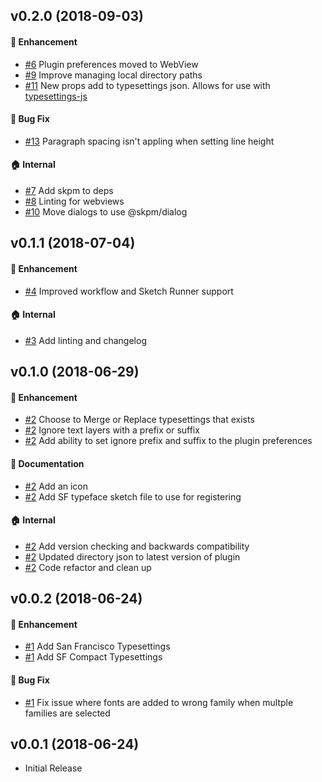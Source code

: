 ## v0.2.0 (2018-09-03)

#### :rocket: Enhancement
* [#6](https://github.com/buames/typesettings-sketch-plugin/issues/6)  Plugin preferences moved to WebView
* [#9](https://github.com/buames/typesettings-sketch-plugin/issues/9)  Improve managing local directory paths
* [#11](https://github.com/buames/typesettings-sketch-plugin/issues/11)  New props add to typesettings json. Allows for use with  [typesettings-js](https://github.com/buames/typesettings-js)

#### :bug: Bug Fix
* [#13](https://github.com/buames/typesettings-sketch-plugin/issues/13) Paragraph spacing isn't appling when setting line height

#### :house: Internal
* [#7](https://github.com/buames/typesettings-sketch-plugin/issues/7) Add skpm to deps 
* [#8](https://github.com/buames/typesettings-sketch-plugin/issues/8) Linting for webviews 
* [#10](https://github.com/buames/typesettings-sketch-plugin/issues/10) Move dialogs to use @skpm/dialog 

## v0.1.1 (2018-07-04)

#### :rocket: Enhancement
* [#4](https://github.com/buames/typesettings-sketch-plugin/pull/4) Improved workflow and Sketch Runner support

#### :house: Internal
* [#3](https://github.com/buames/typesettings-sketch-plugin/pull/3) Add linting and changelog

## v0.1.0 (2018-06-29)

#### :rocket: Enhancement
* [#2](https://github.com/buames/typesettings-sketch-plugin/pull/2) Choose to Merge or Replace typesettings that exists
* [#2](https://github.com/buames/typesettings-sketch-plugin/pull/2) Ignore text layers with a prefix or suffix
* [#2](https://github.com/buames/typesettings-sketch-plugin/pull/2) Add ability to set ignore prefix and suffix to the plugin preferences

#### :memo: Documentation
* [#2](https://github.com/buames/typesettings-sketch-plugin/pull/2) Add an icon
* [#2](https://github.com/buames/typesettings-sketch-plugin/pull/2) Add SF typeface sketch file to use for registering

#### :house: Internal
* [#2](https://github.com/buames/typesettings-sketch-plugin/pull/2) Add version checking and backwards compatibility
* [#2](https://github.com/buames/typesettings-sketch-plugin/pull/2) Updated directory json to latest version of plugin
* [#2](https://github.com/buames/typesettings-sketch-plugin/pull/2) Code refactor and clean up

## v0.0.2 (2018-06-24)

#### :rocket: Enhancement
* [#1](https://github.com/buames/typesettings-sketch-plugin/pull/1) Add San Francisco Typesettings
* [#1](https://github.com/buames/typesettings-sketch-plugin/pull/1) Add SF Compact Typesettings

#### :bug: Bug Fix
* [#1](https://github.com/buames/typesettings-sketch-plugin/pull/1) Fix issue where fonts are added to wrong family when multple families are selected

## v0.0.1 (2018-06-24)

* Initial Release
